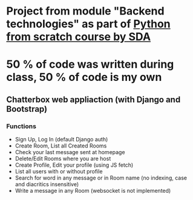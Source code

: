 # Project from module "Backend technologies" as part of [Python from scratch course by SDA](https://sdacademy.cz/kurzy/python/)
# 50 % of code was written during class, 50 % of code is my own 

## Chatterbox web appliaction (with Django and Bootstrap)
### Functions

- Sign Up, Log In (default Django auth)
- Create Room, List all Created Rooms
- Check your last message sent at homepage
- Delete/Edit Rooms where you are host
- Create Profile, Edit your profile (using JS fetch)
- List all users with or without profile
- Search for word in any message or in Room name (no indexing, case and diacritics insensitive)
- Write a message in any Room (websocket is not implemented)




